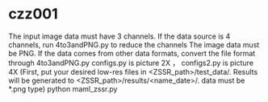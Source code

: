 # czz001
The input image data must have 3 channels. If the data source is 4 channels, run 4to3andPNG.py to reduce the channels
The image data must be PNG. If the data comes from other data formats, convert the file format through 4to3andPNG.py
configs.py is picture 2X ， configs2.py is picture 4X
(First, put your desired low-res files in <ZSSR_path>/test_data/.
Results will be generated to <ZSSR_path>/results/<name_date>/.
data must be *.png type)
python maml_zssr.py
